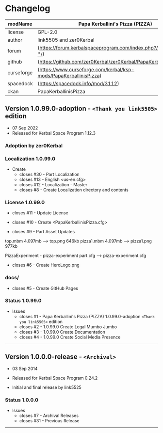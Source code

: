 # Changelog  
  
| modName    | Papa Kerballini's Pizza (PIZZA)                                   |
| ---------- | ----------------------------------------------------------------- |
| license    | GPL-2.0                                                           |
| author     | link5505 and zer0Kerbal                                           |
| forum      | (https://forum.kerbalspaceprogram.com/index.php?/topic/209577-*/) |
| github     | (https://github.com/zer0Kerbal/zer0Kerbal/PapaKerballinisPizza)   |
| curseforge | (https://www.curseforge.com/kerbal/ksp-mods/PapaKerballinisPizza) |
| spacedock  | (https://spacedock.info/mod/3112)                                 |
| ckan       | PapaKerballinisPizza                                              |

## Version 1.0.99.0-adoption - `<Thank you link5505>` edition

* 07 Sep 2022
* Released for Kerbal Space Program 1.12.3

### Adoption by zer0Kerbal

### Localization 1.0.99.0

* Create
  * closes #30 - Part Localization
  * closes #13 - English <us-en.cfg>
  * closes #12 - Localization - Master
  * closes #8 - Create Localization directory and contents

### License 1.0.99.0

  * closes #11 - Update License

  * closes #10 - Create <PapaKerballinisPizza.cfg>

  * closes #9 - Part Asset Updates

top.mbm 4.097mb --> top.png 646kb
pizza1.mbm 4.097mb --> pizza1.png 977kb

PizzaExperiment - pizza-experiment
part.cfg --> pizza-experiment.cfg

  * closes #6 - Create HeroLogo.png

### docs/

  * closes #5 - Create GitHub Pages

### Status 1.0.99.0

* Issues
  * closes #1 - Papa Kerballini's Pizza (PIZZA) 1.0.99.0-adoption `<Thank you link5505>` edition
  * closes #2 - 1.0.99.0 Create Legal Mumbo Jumbo
  * closes #3 - 1.0.99.0 Create Documentation
  * closes #4 - 1.0.99.0 Create Social Media Presence

---

## Version 1.0.0.0-release - `<Archival>`

* 03 Sep 2014
* Released for Kerbal Space Program 0.24.2

* Initial and final release by link5525

### Status 1.0.0.0

* Issues
  * closes #7 - Archival Releases
  * closes #31 - Previous Release

---
